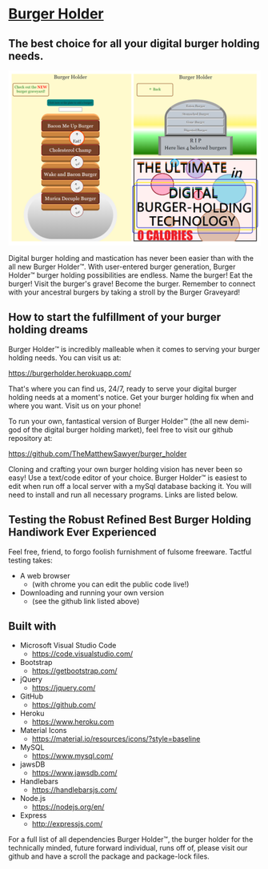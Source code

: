 # [Burger Holder](https://burgerholder.herokuapp.com/)
## The best choice for all your digital burger holding needs.

![Screenshot of Burger Holder™, your friend in the digital burger holding industry](public/assets/img/imgForReadme.png)

Digital burger holding and mastication has never been easier than with the all new Burger Holder™. With user-entered burger generation, Burger Holder™ burger holding possibilities are endless. Name the burger! Eat the burger! Visit the burger's grave! Become the burger. Remember to connect with your ancestral burgers by taking a stroll by the Burger Graveyard!

## How to start the fulfillment of your burger holding dreams

Burger Holder™ is incredibly malleable when it comes to serving your burger holding needs. You can visit us at:

https://burgerholder.herokuapp.com/

That's where you can find us, 24/7, ready to serve your digital burger holding needs at a moment's notice. Get your burger holding fix when and where you want. Visit us on your phone!

To run your own, fantastical version of Burger Holder™ (the all new demi-god of the digital burger holding market), feel free to visit our github repository at:

https://github.com/TheMatthewSawyer/burger_holder

Cloning and crafting your own burger holding vision has never been so easy! Use a text/code editor of your choice. Burger Holder™ is easiest to edit when run off a local server with a mySql database backing it. You will need to install and run all necessary programs. Links are listed below.

## Testing the Robust Refined Best Burger Holding Handiwork Ever Experienced
Feel free, friend, to forgo foolish furnishment of fulsome freeware. Tactful testing takes:
* A web browser
    * (with chrome you can edit the public code live!)
* Downloading and running your own version
    * (see the github link listed above)

## Built with

* Microsoft Visual Studio Code
    * https://code.visualstudio.com/
* Bootstrap
    * https://getbootstrap.com/
* jQuery
    * https://jquery.com/
* GitHub
    * https://github.com/
* Heroku
    * https://www.heroku.com
* Material Icons
    * https://material.io/resources/icons/?style=baseline
* MySQL
    * https://www.mysql.com/
* jawsDB
    * https://www.jawsdb.com/
* Handlebars
    * https://handlebarsjs.com/
* Node.js
    * https://nodejs.org/en/
* Express
    * http://expressjs.com/

For a full list of all dependencies Burger Holder™, the burger holder for the technically minded, future forward individual, runs off of, please visit our github and have a scroll the package and package-lock files.